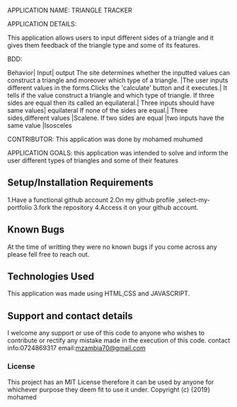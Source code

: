 APPLICATION NAME:
TRIANGLE TRACKER

APPLICATION DETAILS:

This application allows users to input different sides of a triangle and it gives them feedback of the triangle type and some of its features.

BDD:

Behavior|	Input|	output
The site determines whether the inputted values can construct a triangle and moreover which type of a triangle.	|The user inputs different values in the forms.Clicks the 'calculate' button and it executes.|	It tells if the value construct a triangle and which type of triangle.
If three sides are equal then its called an equilateral.|	Three inputs should have same values|	equilateral
If none of the sides are equal.|	Three sides,different values	|Scalene.
If two sides are equal	|two inputs have the same value	|Isosceles

CONTRIBUTOR:
This application was done by mohamed muhumed

APPLICATION GOALS:
this application was intended to solve and inform the user different types of triangles and some of their  features
## Setup/Installation Requirements
1.Have a functional github account
2.On my github profile ,select-my-portfolio
3.fork the repository
4.Access it on your github account.
## Known Bugs
At the time of writting they were no known bugs if you come across any please fell free to reach out.
## Technologies Used
This application was made using HTML,CSS and JAVASCRIPT.

## Support and contact details
I welcome any support or use of this code to anyone who wishes to contribute or rectify any mistake made in the execution of this code.
contact info:0724869317
email:mzambia70@gmail.com
### License
This project has an MIT License therefore it can be used by anyone for whichever purpose they deem fit to use it under.
Copyright (c) {2019} mohamed
